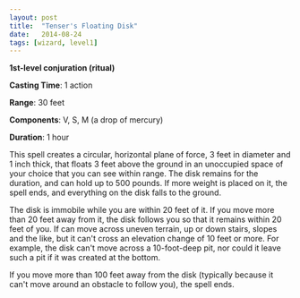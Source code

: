 ```yaml
---
layout: post
title:  "Tenser's Floating Disk"
date:   2014-08-24
tags: [wizard, level1]
---
```


**1st-level conjuration (ritual)**

**Casting Time**: 1 action

**Range**: 30 feet

**Components**: V, S, M (a drop of mercury)

**Duration**: 1 hour

This spell creates a circular, horizontal plane of force, 3 feet in diameter and 1 inch thick, that floats 3 feet above the ground in an unoccupied space of your choice that you can see within range. The disk remains for the duration, and can hold up to 500 pounds. If more weight is placed on it, the spell ends, and everything on the disk falls to the ground.

The disk is immobile while you are within 20 feet of it. If you move more than 20 feet away from it, the disk follows you so that it remains within 20 feet of you. If can move across uneven terrain, up or down stairs, slopes and the like, but it can't cross an elevation change of 10 feet or more. For example, the disk can't move across a 10-foot-deep pit, nor could it leave such a pit if it was created at the bottom.

If you move more than 100 feet away from the disk (typically because it can't move around an obstacle to follow you), the spell ends.